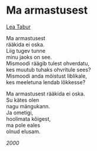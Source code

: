# Ma armastusest

[Lea Tabur](./)

Ma armastusest  
rääkida ei oska.  
Liig tugev tunne  
minu jaoks on see.  
Mismoodi räägib tulest ohverdatu,  
kes muutub tuhaks ohvritule sees?  
Mismoodi anda mõistust liblikale,  
kes meeletuna lendab lõkkesse?

Ma armastusest rääkida ei oska.  
Su kätes olen  
nagu mängukann.  
Ja ometigi,  
hoolimata kõigest,  
ma pole eales  
olnud elusam.

_2000_

